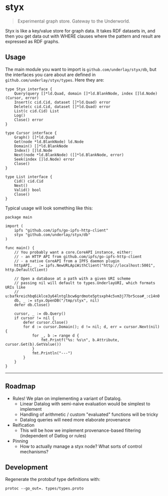 # styx

> Experimental graph store. Gateway to the Underworld.

Styx is like a key/value store for graph data. It takes RDF datasets in, and then you get data out with WHERE clauses where the pattern and result are expressed as RDF graphs.

## Usage

The main module you want to import is `github.com/underlay/styx/db`, but the interfaces you care about are defined in `github.com/underlay/styx/types`. Here they are:

```golang
type Styx interface {
	Query(query []*ld.Quad, domain []*ld.BlankNode, index []ld.Node) (Cursor, error)
	Insert(c cid.Cid, dataset []*ld.Quad) error
	Delete(c cid.Cid, dataset []*ld.Quad) error
	List(c cid.Cid) List
	Log()
	Close() error
}

type Cursor interface {
	Graph() []*ld.Quad
	Get(node *ld.BlankNode) ld.Node
	Domain() []*ld.BlankNode
	Index() []ld.Node
	Next(node *ld.BlankNode) ([]*ld.BlankNode, error)
	Seek(index []ld.Node) error
	Close()
}

type List interface {
	Cid() cid.Cid
	Next()
	Valid() bool
	Close()
}
```

Typical usage will look something like this:

```golang
package main

import (
	ipfs "github.com/ipfs/go-ipfs-http-client"
	styx "github.com/underlay/styx/db"
)

func main() {
	// You probably want a core.CoreAPI instance, either:
	// - an HTTP API from github.com/ipfs/go-ipfs-http-client
	// - a native CoreAPI from a IPFS daemon plugin
	httpAPI, _ := ipfs.NewURLApiWithClient("http://localhost:5001", http.DefaultClient)

	// Open a database at a path with a given URI scheme
	// passing nil will default to types.UnderlayURI, which formats URIs like
	// u:bafkreichbq6iklce3y64lntglbcw6grdmote5ptsxph4c5vm3j77br5coa#_:c14n0
	db, _ := styx.OpenDB("/tmp/styx", nil)
	defer db.Close()

	cursor, _ := db.Query()
	if cursor != nil {
		defer cursor.Close()
		for d := cursor.Domain(); d != nil; d, err = cursor.Next(nil) {
			for _, b := range d {
				fmt.Printf("%s: %s\n", b.Attribute, cursor.Get(b).GetValue())
			}
			fmt.Println("---")
		}
	}
}
```

---

## Roadmap

- Rules! We plan on implementing a variant of Datalog.
  - Linear Datalog with semi-naive evaluation would be simplest to implement
  - Handling of arithmetic / custom "evaluated" functions will be tricky
  - Datalog queries will need more elaborate provenance
- Reification
  - This will be how we implement provenance-based filtering (independent of Datlog or rules)
- Pinning
  - How to actually manage a styx node? What sorts of control mechanisms?

## Development

Regenerate the protobuf type definitions with:

```
protoc --go_out=. types/types.proto
```
